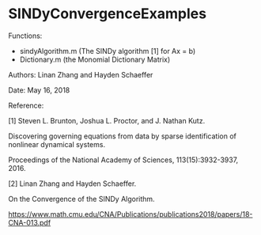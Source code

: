 # SINDyConvergenceExamples

Functions:
  - sindyAlgorithm.m (The SINDy algorithm [1] for Ax = b)
  - Dictionary.m (the Monomial Dictionary Matrix)

Authors: Linan Zhang and Hayden Schaeffer

Date: May 16, 2018

Reference:

[1] Steven L. Brunton, Joshua L. Proctor, and J. Nathan Kutz. 

Discovering governing equations from data by sparse identification of nonlinear dynamical systems. 

Proceedings of the National Academy of Sciences, 113(15):3932-3937, 2016.
      
[2] Linan Zhang and Hayden Schaeffer. 
 
On the Convergence of the SINDy Algorithm.
      
https://www.math.cmu.edu/CNA/Publications/publications2018/papers/18-CNA-013.pdf

